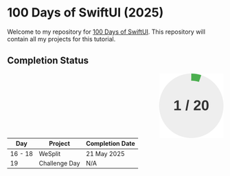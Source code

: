 # 100 Days of SwiftUI (2025)

Welcome to my repository for [100 Days of SwiftUI](https://www.hackingwithswift.com/100/swiftui).
This repository will contain all my projects for this tutorial.

## Completion Status

<img src="progress.svg" align="right" width="150" height="150" alt="Progress: 1/20"/>

| Day | Project | Completion Date |
| --- | ------- | --------------- |
| 16 - 18 | WeSplit | 21 May 2025  |
| 19 | Challenge Day | N/A |

